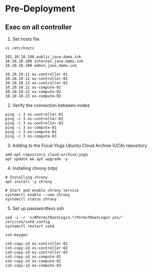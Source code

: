 # Pre-Deployment

## Exec on all controller

1. Set hosts file

```
vi /etc/hosts

202.10.10.100 public.java.dama.ink
10.10.10.100 internal.java.dama.ink
10.10.10.100 admin.java.dama.ink

10.10.10.11 os-controller-01
10.10.10.12 os-controller-02
10.10.10.13 os-controller-03
10.10.10.21 os-compute-01
10.10.10.22 os-compute-02
10.10.10.23 os-compute-03
```

2. Verify the connection between nodes

```
ping -c 3 os-controller-01
ping -c 3 os-controller-02
ping -c 3 os-controller-03
ping -c 3 os-compute-01
ping -c 3 os-compute-02
ping -c 3 os-compute-03
```

3. Adding to the Focal-Yoga Ubuntu Cloud Archive (UCA) repository

```
add-apt-repository cloud-archive:yoga
apt update && apt upgrade -y 
```

4. Installing chrony (ntp)

```
# Installing chrony
apt install -y chrony

# Start and enable chrony service 
systemctl enable --now chrony
systemctl status chrony
```

5. Set up passwordless ssh

```
sed -i -r 's/#PermitRootLogin.*/PermitRootLogin yes/' /etc/ssh/sshd_config
systemctl restart sshd

ssh-keygen

ssh-copy-id os-controller-01
ssh-copy-id os-controller-02
ssh-copy-id os-controller-03
ssh-copy-id os-compute-01
ssh-copy-id os-compute-02
ssh-copy-id os-compute-03
```
